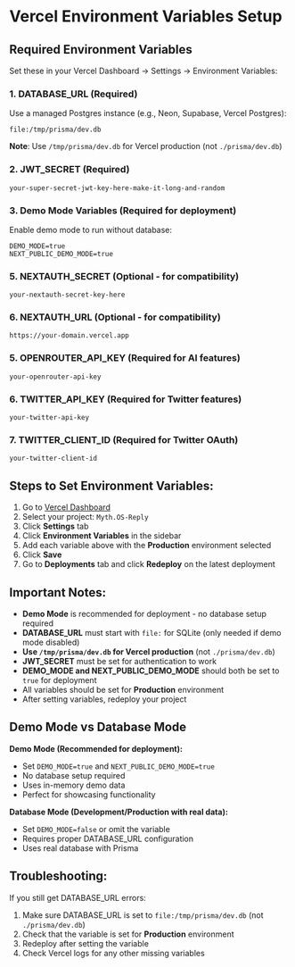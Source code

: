 # Vercel Environment Variables Setup

## Required Environment Variables

Set these in your Vercel Dashboard → Settings → Environment Variables:

### 1. DATABASE_URL (Required)
Use a managed Postgres instance (e.g., Neon, Supabase, Vercel Postgres):
```
file:/tmp/prisma/dev.db
```
**Note**: Use `/tmp/prisma/dev.db` for Vercel production (not `./prisma/dev.db`)

### 2. JWT_SECRET (Required)
```
your-super-secret-jwt-key-here-make-it-long-and-random
```

### 3. Demo Mode Variables (Required for deployment)
Enable demo mode to run without database:
```
DEMO_MODE=true
NEXT_PUBLIC_DEMO_MODE=true
```

### 5. NEXTAUTH_SECRET (Optional - for compatibility)
```
your-nextauth-secret-key-here
```

### 6. NEXTAUTH_URL (Optional - for compatibility)
```
https://your-domain.vercel.app
```

### 5. OPENROUTER_API_KEY (Required for AI features)
```
your-openrouter-api-key
```

### 6. TWITTER_API_KEY (Required for Twitter features)
```
your-twitter-api-key
```

### 7. TWITTER_CLIENT_ID (Required for Twitter OAuth)
```
your-twitter-client-id
```

## Steps to Set Environment Variables:

1. Go to [Vercel Dashboard](https://vercel.com/dashboard)
2. Select your project: `Myth.OS-Reply`
3. Click **Settings** tab
4. Click **Environment Variables** in the sidebar
5. Add each variable above with the **Production** environment selected
6. Click **Save**
7. Go to **Deployments** tab and click **Redeploy** on the latest deployment

## Important Notes:

- **Demo Mode** is recommended for deployment - no database setup required
- **DATABASE_URL** must start with `file:` for SQLite (only needed if demo mode disabled)
- **Use `/tmp/prisma/dev.db` for Vercel production** (not `./prisma/dev.db`)
- **JWT_SECRET** must be set for authentication to work
- **DEMO_MODE and NEXT_PUBLIC_DEMO_MODE** should both be set to `true` for deployment
- All variables should be set for **Production** environment
- After setting variables, redeploy your project

## Demo Mode vs Database Mode

**Demo Mode (Recommended for deployment):**
- Set `DEMO_MODE=true` and `NEXT_PUBLIC_DEMO_MODE=true`
- No database setup required
- Uses in-memory demo data
- Perfect for showcasing functionality

**Database Mode (Development/Production with real data):**
- Set `DEMO_MODE=false` or omit the variable
- Requires proper DATABASE_URL configuration
- Uses real database with Prisma

## Troubleshooting:

If you still get DATABASE_URL errors:
1. Make sure DATABASE_URL is set to `file:/tmp/prisma/dev.db` (not `./prisma/dev.db`)
2. Check that the variable is set for **Production** environment
3. Redeploy after setting the variable
4. Check Vercel logs for any other missing variables
